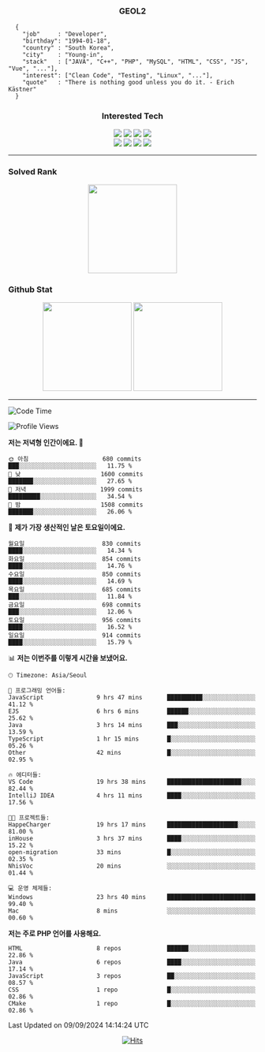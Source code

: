 <div align="center">

  ### GEOL2
</div>

```
  {
    "job"     : "Developer",
    "birthday": "1994-01-18",
    "country" : "South Korea",
    "city"    : "Young-in",
    "stack"   : ["JAVA", "C++", "PHP", "MySQL", "HTML", "CSS", "JS", "Vue", "..."],
    "interest": ["Clean Code", "Testing", "Linux", "..."], 
    "quote"   : "There is nothing good unless you do it. - Erich Kästner"
  }
  ```
  
<div align="center">
  
  ### Interested Tech
  
  <img src="https://img.shields.io/badge/CodeIgniter4-E34F26?style=flat-square&logo=codeigniter&logoColor=white">
    <img src="https://img.shields.io/badge/Laravel-F05340?style=flat-square&logo=Laravel&logoColor=white">
  <img src="https://img.shields.io/badge/SpringBoot-6DB33F?style=flat-square&logo=SpringBoot&logoColor=white">
  <img src="https://img.shields.io/badge/Express-000000?style=flat-square&logo=Express&logoColor=white">
  <br>
  <img src="https://img.shields.io/badge/Three.js-000000?style=flat-square&logo=Three.js&logoColor=white">
  <img src="https://img.shields.io/badge/JavaScript-F7DF1E?style=flat-square&logo=JavaScript&logoColor=black">
  <img src="https://img.shields.io/badge/TypeScript-007acc?style=flat-square&logo=TypeScript&logoColor=black">
  <img src="https://img.shields.io/badge/MySQL-4479A1?style=flat-square&logo=mysql&logoColor=white"><br>

</div>

------------

  ### Solved Rank
  
  <div align="center">
    <img height="180em" src="https://mazassumnida.wtf/api/v2/generate_badge?boj=geol2">
  </div>
  
  ### Github Stat 
  <div align="center">
    <img height="180em" src="https://github-readme-stats-git-masterrstaa-rickstaa.vercel.app/api?username=geol2&show_icons=true&theme=dark">
    <img height="180em" src="https://github-readme-stats-git-masterrstaa-rickstaa.vercel.app/api/top-langs/?username=geol2&show_icons=true&hide=css,scss,html&layout=compact&theme=dark&count_private=true&langs_count=8">
  </div>
  
------------

<!--START_SECTION:waka-->
![Code Time](http://img.shields.io/badge/Code%20Time-3%2C166%20hrs%207%20mins-blue)

![Profile Views](http://img.shields.io/badge/Profile%20Views-25-blue)

**저는 저녁형 인간이에요. 🦉** 

```text
🌞 아침                     680 commits         ███░░░░░░░░░░░░░░░░░░░░░░   11.75 % 
🌆 낮　                     1600 commits        ███████░░░░░░░░░░░░░░░░░░   27.65 % 
🌃 저녁                     1999 commits        █████████░░░░░░░░░░░░░░░░   34.54 % 
🌙 밤　                     1508 commits        ███████░░░░░░░░░░░░░░░░░░   26.06 % 
```
📅 **제가 가장 생산적인 날은 토요일이에요.** 

```text
월요일                      830 commits         ████░░░░░░░░░░░░░░░░░░░░░   14.34 % 
화요일                      854 commits         ████░░░░░░░░░░░░░░░░░░░░░   14.76 % 
수요일                      850 commits         ████░░░░░░░░░░░░░░░░░░░░░   14.69 % 
목요일                      685 commits         ███░░░░░░░░░░░░░░░░░░░░░░   11.84 % 
금요일                      698 commits         ███░░░░░░░░░░░░░░░░░░░░░░   12.06 % 
토요일                      956 commits         ████░░░░░░░░░░░░░░░░░░░░░   16.52 % 
일요일                      914 commits         ████░░░░░░░░░░░░░░░░░░░░░   15.79 % 
```


📊 **저는 이번주를 이렇게 시간을 보냈어요.** 

```text
🕑︎ Timezone: Asia/Seoul

💬 프로그래밍 언어들: 
JavaScript               9 hrs 47 mins       ██████████░░░░░░░░░░░░░░░   41.12 % 
EJS                      6 hrs 6 mins        ██████░░░░░░░░░░░░░░░░░░░   25.62 % 
Java                     3 hrs 14 mins       ███░░░░░░░░░░░░░░░░░░░░░░   13.59 % 
TypeScript               1 hr 15 mins        █░░░░░░░░░░░░░░░░░░░░░░░░   05.26 % 
Other                    42 mins             █░░░░░░░░░░░░░░░░░░░░░░░░   02.95 % 

🔥 에디터들: 
VS Code                  19 hrs 38 mins      █████████████████████░░░░   82.44 % 
IntelliJ IDEA            4 hrs 11 mins       ████░░░░░░░░░░░░░░░░░░░░░   17.56 % 

🐱‍💻 프로젝트들: 
HappeCharger             19 hrs 17 mins      ████████████████████░░░░░   81.00 % 
inHouse                  3 hrs 37 mins       ████░░░░░░░░░░░░░░░░░░░░░   15.22 % 
open-migration           33 mins             █░░░░░░░░░░░░░░░░░░░░░░░░   02.35 % 
NhisVoc                  20 mins             ░░░░░░░░░░░░░░░░░░░░░░░░░   01.44 % 

💻 운영 체제들: 
Windows                  23 hrs 40 mins      █████████████████████████   99.40 % 
Mac                      8 mins              ░░░░░░░░░░░░░░░░░░░░░░░░░   00.60 % 
```

**저는 주로 PHP 언어를 사용해요.** 

```text
HTML                     8 repos             ██████░░░░░░░░░░░░░░░░░░░   22.86 % 
Java                     6 repos             ████░░░░░░░░░░░░░░░░░░░░░   17.14 % 
JavaScript               3 repos             ██░░░░░░░░░░░░░░░░░░░░░░░   08.57 % 
CSS                      1 repo              █░░░░░░░░░░░░░░░░░░░░░░░░   02.86 % 
CMake                    1 repo              █░░░░░░░░░░░░░░░░░░░░░░░░   02.86 % 
```




 Last Updated on 09/09/2024 14:14:24 UTC
<!--END_SECTION:waka-->

<div align="center">
  
  [![Hits](https://hits.seeyoufarm.com/api/count/incr/badge.svg?url=https%3A%2F%2Fgithub.com%2Fgeol2&count_bg=%2379C83D&title_bg=%23555555&icon=myspace.svg&icon_color=%23E7E7E7&title=hits&edge_flat=false)](https://hits.seeyoufarm.com)
  
</div>

<!--
**Geol2/Geol2** is a ✨ _special_ ✨ repository because its `README.md` (this file) appears on your GitHub profile.

Here are some ideas to get you started:
- 🔭 I’m currently working on ...
- 🌱 I’m currently learning ...
- 👯 I’m looking to collaborate on ...
- 🤔 I’m looking for help with ...
- 💬 Ask me about ...
- 📫 How to reach me: ...
- 😄 Pronouns: ...
- ⚡ Fun fact: ...
-->
